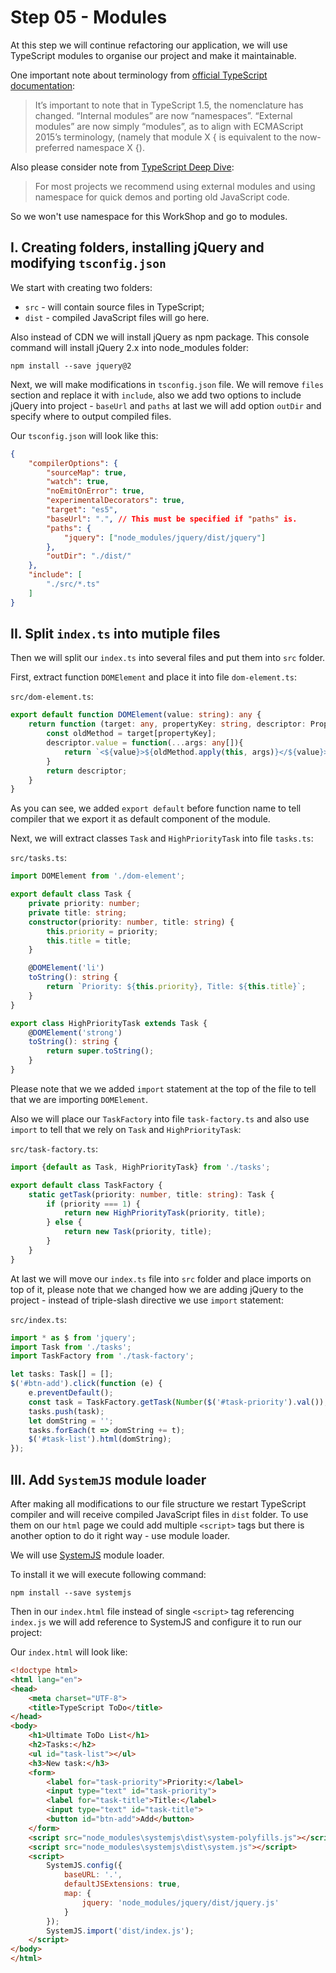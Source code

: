 # Step 05 - Modules

At this step we will continue refactoring our application, we will use TypeScript modules to organise our project and make it maintainable.

One important note about terminology from [official TypeScript documentation](https://www.typescriptlang.org/docs/handbook/namespaces-and-modules.html):
> It’s important to note that in TypeScript 1.5, the nomenclature has changed. “Internal modules” are now “namespaces”. “External modules” are now simply “modules”, as to align with ECMAScript 2015’s terminology, (namely that module X { is equivalent to the now-preferred namespace X {).

Also please consider note from [TypeScript Deep Dive](https://basarat.gitbooks.io/typescript/content/docs/project/namespaces.html):
> For most projects we recommend using external modules and using namespace for quick demos and porting old JavaScript code.

So we won't use namespace for this WorkShop and go to modules.

## I. Creating folders, installing jQuery and modifying `tsconfig.json`

We start with creating two folders:
- `src` - will contain source files in TypeScript;
- `dist` - compiled JavaScript files will go here.

Also instead of CDN we will install jQuery as npm package.
This console command will install jQuery 2.x into node_modules folder:

``` 
npm install --save jquery@2
```

Next, we will make modifications in `tsconfig.json` file. We will remove `files` section and replace
it with `include`, also we add two options to include jQuery into project - `baseUrl` and `paths` at last 
we will add option `outDir` and specify where to output compiled files.

Our `tsconfig.json` will look like this:

```json
{
    "compilerOptions": {
        "sourceMap": true,
        "watch": true,
        "noEmitOnError": true,
        "experimentalDecorators": true,
        "target": "es5",
        "baseUrl": ".", // This must be specified if "paths" is.
        "paths": {
            "jquery": ["node_modules/jquery/dist/jquery"]
        },
        "outDir": "./dist/"
    },
    "include": [
        "./src/*.ts"
    ]    
}
```

## II. Split `index.ts` into mutiple files

Then we will split our `index.ts` into several files and put them into `src` folder.

First, extract function `DOMElement` and place it into file `dom-element.ts`:

`src/dom-element.ts`:

```typescript
export default function DOMElement(value: string): any {
    return function (target: any, propertyKey: string, descriptor: PropertyDescriptor) {
        const oldMethod = target[propertyKey];
        descriptor.value = function(...args: any[]){
            return `<${value}>${oldMethod.apply(this, args)}</${value}>`;
        }
        return descriptor;
    }
}
```

As you can see, we added `export default` before function name to tell compiler that we export it as 
default component of the module.

Next, we will extract classes `Task` and `HighPriorityTask` into file `tasks.ts`:

`src/tasks.ts`:

```typescript
import DOMElement from './dom-element';

export default class Task {
    private priority: number;
    private title: string;
    constructor(priority: number, title: string) {
        this.priority = priority;
        this.title = title;
    }

    @DOMElement('li')
    toString(): string {
        return `Priority: ${this.priority}, Title: ${this.title}`;
    }
}

export class HighPriorityTask extends Task {
    @DOMElement('strong')
    toString(): string {
        return super.toString();
    }
}
```

Please note that we we added `import` statement at the top of the file to tell that we are importing `DOMElement`.

Also we will place our `TaskFactory` into file `task-factory.ts` and also use `import` to tell that we rely on 
`Task` and `HighPriorityTask`:

`src/task-factory.ts`:

```typescript
import {default as Task, HighPriorityTask} from './tasks';

export default class TaskFactory {
    static getTask(priority: number, title: string): Task {
        if (priority === 1) {
            return new HighPriorityTask(priority, title);
        } else {
            return new Task(priority, title);
        }
    }
}
```

At last we will move our `index.ts` file into `src` folder and place imports on top of it, please note that we changed
how we are adding jQuery to the project - instead of triple-slash directive we use `import` statement:

`src/index.ts`:

```typescript
import * as $ from 'jquery';
import Task from './tasks';
import TaskFactory from './task-factory';

let tasks: Task[] = [];
$('#btn-add').click(function (e) {
    e.preventDefault();
    const task = TaskFactory.getTask(Number($('#task-priority').val()), $('#task-title').val());
    tasks.push(task);
    let domString = '';
    tasks.forEach(t => domString += t);
    $('#task-list').html(domString);
});
```

## III. Add `SystemJS` module loader

After making all modifications to our file structure we restart TypeScript compiler and will receive compiled
JavaScript files in `dist` folder. To use them on our `html` page we could add multiple `<script>` tags
but there is another option to do it right way - use module loader.

We will use [SystemJS](https://github.com/systemjs/systemjs) module loader.

To install it we will execute following command:

```
npm install --save systemjs
```

Then in our `index.html` file instead of single `<script>` tag referencing `index.js` we will add reference to SystemJS and configure it to run our project:

Our `index.html` will look like:

```html
<!doctype html>
<html lang="en">
<head>
    <meta charset="UTF-8">
    <title>TypeScript ToDo</title>
</head>
<body>
    <h1>Ultimate ToDo List</h1>
    <h2>Tasks:</h2>
    <ul id="task-list"></ul>
    <h3>New task:</h3>
    <form>
        <label for="task-priority">Priority:</label>
        <input type="text" id="task-priority">
        <label for="task-title">Title:</label>
        <input type="text" id="task-title">
        <button id="btn-add">Add</button>
    </form>
    <script src="node_modules\systemjs\dist\system-polyfills.js"></script>
    <script src="node_modules\systemjs\dist\system.js"></script>
    <script>
        SystemJS.config({
            baseURL: '.',
            defaultJSExtensions: true,
            map: {
                jquery: 'node_modules/jquery/dist/jquery.js'
            }
        });
        SystemJS.import('dist/index.js');
    </script>
</body>
</html>
```



